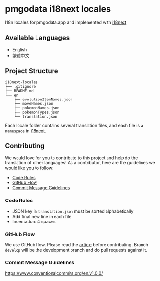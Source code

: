 # pmgodata i18next locales

I18n locales for pmgodata.app and implemented with [i18next](https://www.i18next.com/)

## Available Languages

- English
- 繁體中文

## Project Structure

```
i18next-locales
├── .gitignore
├── README.md
└── en
    ├── evolutionItemNames.json
    ├── moveNames.json
    ├── pokemonNames.json
    ├── pokemonTypes.json
    └── translation.json
```

Each locale folder contains several translation files, and each file is a `namespace` in [i18next](https://www.i18next.com/principles/namespaces).

## Contributing

We would love for you to contribute to this project and help do the translation of other languages! As a contributor, here are the guidelines we would like you to follow:

- [Code Rules](#code-rules)
- [GitHub Flow](#github-flow)
- [Commit Message Guidelines](#commit-message-guidelines)

### Code Rules

- JSON key in `translation.json` must be sorted alphabetically
- Add final new line in each file
- Indentation: 4 spaces

### GitHub Flow

We use GitHub flow. Please read the [article](https://guides.github.com/introduction/flow/) before contributing. Branch `develop` will be the development branch and do pull requests against it.

### Commit Message Guidelines

https://www.conventionalcommits.org/en/v1.0.0/
